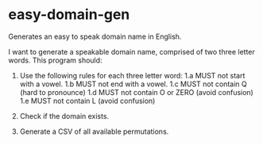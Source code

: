 # easy-domain-gen
Generates an easy to speak domain name in English.

I want to generate a speakable domain name, comprised of two three letter words.
This program should:
1. Use the following rules for each three letter word:
1.a MUST not start with a vowel.
1.b MUST not end with a vowel.
1.c MUST not contain Q (hard to pronounce)
1.d MUST not contain O or ZERO (avoid confusion)
1.e MUST not contain L (avoid confusion)

2. Check if the domain exists.
3. Generate a CSV of all available permutations.
